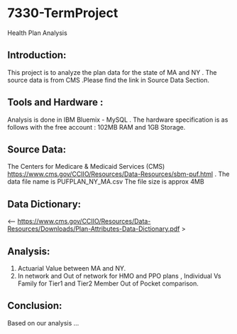 # 7330-TermProject
Health Plan Analysis

## Introduction:
This project is to analyze the plan data for the state of MA and NY . The source data is from CMS .Please find the link in Source Data Section.

## Tools and Hardware :
 Analysis is done in IBM Bluemix - MySQL . The hardware specification is as follows with the free account : 102MB RAM and 1GB Storage. 
 
## Source Data:
The Centers for Medicare & Medicaid Services (CMS)
https://www.cms.gov/CCIIO/Resources/Data-Resources/sbm-puf.html . The data file name is PUFPLAN_NY_MA.csv
The file size is approx 4MB

## Data Dictionary:
<-- https://www.cms.gov/CCIIO/Resources/Data-Resources/Downloads/Plan-Attributes-Data-Dictionary.pdf >

## Analysis:
1. Actuarial Value between MA and NY.
2. In network and Out of network for HMO and PPO plans , Individual Vs Family for Tier1 and Tier2 Member Out of Pocket comparison.

## Conclusion:
Based on our analysis ...



